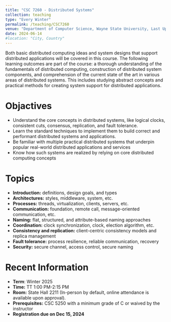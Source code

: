 ```yaml
---
title: "CSC 7260 - Distributed Systems"
collection: teaching
type: "Every Winter"
permalink: /teaching/CSC7260
venue: "Department of Computer Science, Wayne State University, Last Update"
date: 2024-06-14
#location: "City, Country"
---
```


Both basic distributed computing ideas and system designs that support distributed applications will be covered in this course. The following learning outcomes are part of the course: a thorough understanding of the fundamentals of distributed computing, construction of distributed system components, and comprehension of the current state of the art in various areas of distributed systems. This includes studying abstract concepts and practical methods for creating system support for distributed applications.

Objactives
======
* Understand the core concepts in distributed systems, like logical clocks, consistent cuts, consensus, replication, and fault tolerance.
* Learn the standard techniques to implement them to build correct and performant distributed systems and applications.
* Be familiar with multiple practical distributed systems that underpin popular real-world distributed applications and services 
* Know how such systems are realized by relying on core distributed computing concepts

Topics
======
* **Introduction:** definitions, design goals, and types
* **Architectures:** styles, middleware, system, etc.
* **Processes:** threads, virtualization, clients, servers, etc.
* **Communication:** foundation, remote call, message-oriented communication, etc.
* **Naming:** flat, structured, and attribute-based naming approaches
* **Coordination:** clock synchronization, clock, election algorithm, etc.
* **Consistency and replication:** client-centric consistency models and replica management
* **Fault tolerance:** process resilience, reliable communication, recovery
* **Security:** secure channel, access control, secure naming

Recent Information
======
* **Term**: Winter 2025
* **Time:** TT 1:00 PM-2:15 PM
* **Room:** State Hall 2211 (In-person by default, online attendance is available upon approval).
* **Prerequisites:** CSC 5250 with a minimum grade of C or waived by the instructor
* **Registration due on Dec 15, 2024**
